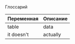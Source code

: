 Глоссарий

|Переменная |Описание |
|-----------|---------|
|table      |data     |
|it doesn't |actually |